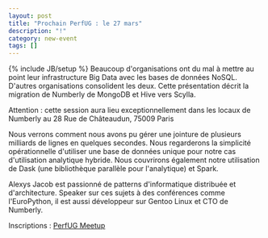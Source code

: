 ```yaml
---
layout: post
title: "Prochain PerfUG : le 27 mars"
description: "!"
category: new-event
tags: []
---
```

{% include JB/setup %}
Beaucoup d'organisations ont du mal à mettre au point leur infrastructure Big Data avec les bases de données NoSQL. D'autres organisations consolident les deux. Cette présentation décrit la migration de Numberly de MongoDB et Hive vers Scylla. 

Attention : cette session aura lieu exceptionnellement dans les locaux de Numberly au 28 Rue de Châteaudun, 75009 Paris
<!-- more -->
Nous verrons comment nous avons pu gérer une jointure de plusieurs milliards de lignes en quelques secondes. Nous regarderons la simplicité opérationnelle d'utiliser une base de données unique pour notre cas d'utilisation analytique hybride. Nous couvrirons également notre utilisation de Dask (une bibliothèque parallèle pour l'analytique) et Spark.

Alexys Jacob est passionné de patterns d'informatique distribuée et d'architecture. Speaker sur ces sujets à des conférences comme l'EuroPython, il est aussi développeur sur Gentoo Linux et CTO de Numberly.

Inscriptions : [PerfUG Meetup](https://www.meetup.com/fr-FR/PerfUG/events/254607764/)
